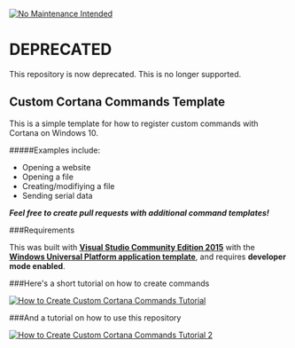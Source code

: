[![No Maintenance Intended](http://unmaintained.tech/badge.svg)](http://unmaintained.tech/)

# DEPRECATED
This repository is now deprecated. This is no longer supported.

## Custom Cortana Commands Template

This is a simple template for how to register custom commands with Cortana on Windows 10.

#####Examples include:
- Opening a website
- Opening a file
- Creating/modifiying a file
- Sending serial data

***Feel free to create pull requests with additional command templates!***

###Requirements

This was built with [**Visual Studio Community Edition 2015**](https://www.visualstudio.com/en-us/products/visual-studio-community-vs.aspx) with the [**Windows Universal Platform application template**](https://www.visualstudio.com/en-us/features/universal-windows-platform-vs.aspx), and requires **developer mode enabled**.

###Here's a short tutorial on how to create commands

[![How to Create Custom Cortana Commands Tutorial](http://img.youtube.com/vi/0Wcn-ZK9mi4/0.jpg)](https://youtu.be/0Wcn-ZK9mi4 "Tutorial Video")

###And a tutorial on how to use this repository

[![How to Create Custom Cortana Commands Tutorial 2](http://img.youtube.com/vi/GICF03UAOcQ/0.jpg)](https://youtu.be/GICF03UAOcQ "Tutorial Video 2")
